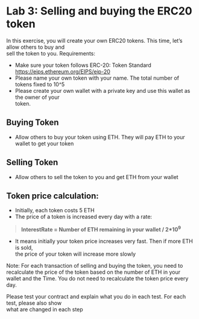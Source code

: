# Lab 3: Selling and buying the ERC20 token

In this exercise, you will create your own ERC20 tokens. This time, let’s allow others to buy and  
sell the token to you. Requirements:

- Make sure your token follows ERC-20: Token Standard  
  https://eips.ethereum.org/EIPS/eip-20  
- Please name your own token with your name. The total number of tokens fixed to 10^5  
- Please create your own wallet with a private key and use this wallet as the owner of your  
  token.  

## Buying Token  

- Allow others to buy your token using ETH. They will pay ETH to your wallet to get your token 

## Selling Token

- Allow others to sell the token to you and get ETH from your wallet  

## Token price calculation:  

- Initially, each token costs 5 ETH  
- The price of a token is increased every day with a rate:  

> **InterestRate = Number of ETH remaining in your wallet / 2*10<sup>9</sup>**

  - It means initially your token price increases very fast. Then if more ETH is sold,  
    the price of your token will increase more slowly  

Note: For each transaction of selling and buying the token, you need to
    recalculate the price of the token based on the number of ETH in your wallet and
    the Time. You do not need to recalculate the token price every day.

Please test your contract and explain what you do in each test. For each test, please also show  
what are changed in each step  

